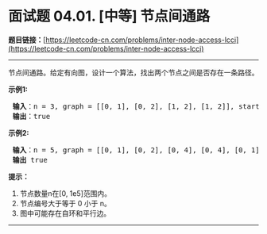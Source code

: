 # 面试题 04.01. [中等] 节点间通路

**题目链接：**[https://leetcode-cn.com/problems/inter-node-access-lcci](https://leetcode-cn.com/problems/inter-node-access-lcci)

---

<div class="content__1Y2H">
 <div class="notranslate">
  <p>节点间通路。给定有向图，设计一个算法，找出两个节点之间是否存在一条路径。</p> 
  <p><strong>示例1:</strong></p> 
  <pre class="language-text"><strong> 输入</strong>：n = 3, graph = [[0, 1], [0, 2], [1, 2], [1, 2]], start = 0, target = 2
<strong> 输出</strong>：true
</pre> 
  <p><strong>示例2:</strong></p> 
  <pre class="language-text"><strong> 输入</strong>：n = 5, graph = [[0, 1], [0, 2], [0, 4], [0, 4], [0, 1], [1, 3], [1, 4], [1, 3], [2, 3], [3, 4]], start = 0, target = 4
<strong> 输出</strong> true
</pre> 
  <p><strong>提示：</strong></p> 
  <ol> 
   <li>节点数量n在[0, 1e5]范围内。</li> 
   <li>节点编号大于等于 0 小于 n。</li> 
   <li>图中可能存在自环和平行边。</li> 
  </ol> 
 </div>
</div>

---

```

```